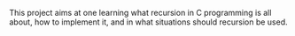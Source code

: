 This project aims at one learning what recursion 
in C programming is all about, how to implement it, 
and in what situations should recursion be used.
